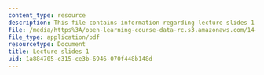 ```yaml
---
content_type: resource
description: This file contains information regarding lecture slides 1.
file: /media/https%3A/open-learning-course-data-rc.s3.amazonaws.com/14-772-development-economics-macroeconomics-spring-2013/1a884705c315ce3b6946070f448b148d_MIT14_772S13_lecture1.pdf
file_type: application/pdf
resourcetype: Document
title: Lecture slides 1
uid: 1a884705-c315-ce3b-6946-070f448b148d
---
```


